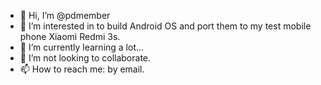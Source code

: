 - 👋 Hi, I’m @pdmember
- 👀 I’m interested in to build Android OS and port them to my test mobile phone Xiaomi Redmi 3s.
- 🌱 I’m currently learning a lot...
- 💞️ I’m not looking to collaborate.
- 📫 How to reach me: by email.

<!---
pdmember/pdmember is a ✨ special ✨ repository because its `README.md` (this file) appears on your GitHub profile.
You can click the Preview link to take a look at your changes.
--->

